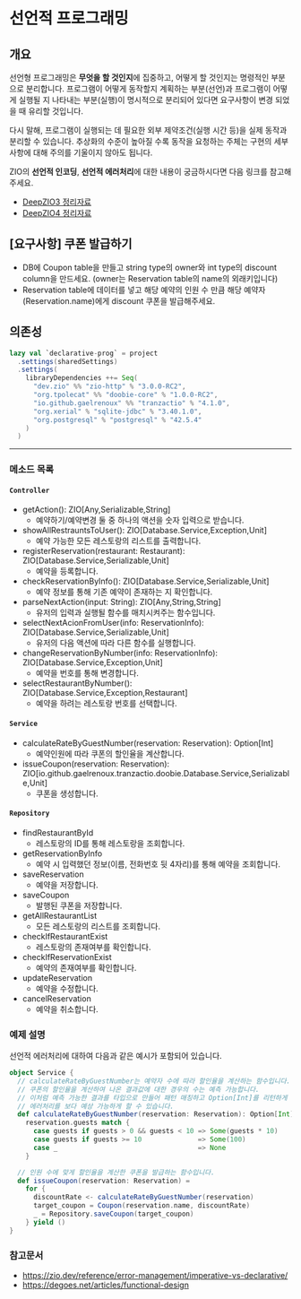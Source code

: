 # 선언적 프로그래밍
## 개요
선언형 프로그래밍은 **무엇을 할 것인지**에 집중하고, 어떻게 할 것인지는 명령적인 부분으로 분리합니다.
프로그램이 어떻게 동작할지 계획하는 부분(선언)과 프로그램이 어떻게 실행될 지 나타내는 부분(실행)이 명시적으로 분리되어 있다면 요구사항이 변경 되었을 때 유리할 것입니다.

다시 말해, 프로그램이 실행되는 데 필요한 외부 제약조건(실행 시간 등)을 실제 동작과 분리할 수 있습니다.
추상화의 수준이 높아질 수록 동작을 요청하는 주체는 구현의 세부사항에 대해 주의를 기울이지 않아도 됩니다.

ZIO의 **선언적 인코딩**, **선언적 에러처리**에 대한 내용이 궁금하시다면 다음 링크를 참고해주세요.


  - [DeepZIO3 정리자료](https://www.notion.so/DeepZIO3-90fd596582994cfe91ed1793fe57712a?pvs=4)
  - [DeepZIO4 정리자료](https://www.notion.so/DeepZIO4-5e1bfe48c387458a873148c33ff0560e?pvs=4)


## [요구사항] 쿠폰 발급하기

- DB에 Coupon table을 만들고 string type의 owner와 int type의 discount column을 만드세요. (owner는 Reservation table의 name의 외래키입니다)
- Reservation table에  데이터를 넣고 해당 예약의 인원 수 만큼 해당 예약자(Reservation.name)에게 discount 쿠폰을 발급해주세요.


## 의존성
```scala
lazy val `declarative-prog` = project
  .settings(sharedSettings)
  .settings(
    libraryDependencies ++= Seq(
      "dev.zio" %% "zio-http" % "3.0.0-RC2",
      "org.tpolecat" %% "doobie-core" % "1.0.0-RC2",
      "io.github.gaelrenoux" %% "tranzactio" % "4.1.0",
      "org.xerial" % "sqlite-jdbc" % "3.40.1.0",
      "org.postgresql" % "postgresql" % "42.5.4"
    )
  )
```


---

### 메소드 목록
#### `Controller`
- getAction(): ZIO[Any,Serializable,String]
  - 예약하기/예약변경 둘 중 하나의 액션을 숫자 입력으로 받습니다.
- showAllRestrauntsToUser(): ZIO[Database.Service,Exception,Unit]
  - 예약 가능한 모든 레스토랑의 리스트를 출력합니다.
- registerReservation(restaurant: Restaurant): ZIO[Database.Service,Serializable,Unit]
  - 예약을 등록합니다.
- checkReservationByInfo(): ZIO[Database.Service,Serializable,Unit]
  - 예약 정보를 통해 기존 예약이 존재하는 지 확인합니다.
- parseNextAction(input: String): ZIO[Any,String,String]
  - 유저의 입력과 실행될 함수를 매치시켜주는 함수입니다.
- selectNextAcionFromUser(info: ReservationInfo): ZIO[Database.Service,Serializable,Unit]
  - 유저의 다음 액션에 따라 다른 함수를 실행합니다.
- changeReservationByNumber(info: ReservationInfo): ZIO[Database.Service,Exception,Unit]
  - 예약을 번호를 통해 변경합니다.
- selectRestaurantByNumber(): ZIO[Database.Service,Exception,Restaurant]
  - 예약을 하려는 레스토랑 번호를 선택합니다.

#### `Service`
- calculateRateByGuestNumber(reservation: Reservation): Option[Int]
  - 예약인원에 따라 쿠폰의 할인율을 계산합니다.
- issueCoupon(reservation: Reservation): ZIO[io.github.gaelrenoux.tranzactio.doobie.Database.Service,Serializable,Unit]
  - 쿠폰을 생성합니다.

#### `Repository`
- findRestaurantById
  - 레스토랑의 ID를 통해 레스토랑을 조회합니다.
- getReservationByInfo
  - 예약 시 입력했던 정보(이름, 전화번호 뒷 4자리)를 통해 예약을 조회합니다.
- saveReservation
  - 예약을 저장합니다.
- saveCoupon
  - 발행된 쿠폰을 저장합니다.
- getAllRestaurantList
  - 모든 레스토랑의 리스트를 조회합니다.
- checkIfRestaurantExist
  - 레스토랑의 존재여부를 확인합니다.
- checkIfReservationExist
  - 예약의 존재여부를 확인합니다.
- updateReservation
  - 예약을 수정합니다.
- cancelReservation
  - 예약을 취소합니다.



### 예제 설명
선언적 에러처리에 대하여 다음과 같은 예시가 포함되어 있습니다.
```scala
object Service {
  // calculateRateByGuestNumber는 예약자 수에 따라 할인율을 계산하는 함수입니다.
  // 쿠폰의 할인율을 계산하여 나온 결과값에 대한 경우의 수는 예측 가능합니다.
  // 이처럼 예측 가능한 결과를 타입으로 만들어 패턴 매칭하고 Option[Int]를 리턴하게 한다면
  // 에러처리를 보다 예상 가능하게 할 수 있습니다.
  def calculateRateByGuestNumber(reservation: Reservation): Option[Int] =
    reservation.guests match {
      case guests if guests > 0 && guests < 10 => Some(guests * 10)
      case guests if guests >= 10              => Some(100)
      case _                                   => None
    }

  // 인원 수에 맞게 할인율을 계산한 쿠폰을 발급하는 함수입니다.
  def issueCoupon(reservation: Reservation) =
    for {
      discountRate <- calculateRateByGuestNumber(reservation)
      target_coupon = Coupon(reservation.name, discountRate)
      _ = Repository.saveCoupon(target_coupon)
    } yield ()
}

```

### 참고문서

- https://zio.dev/reference/error-management/imperative-vs-declarative/
- https://degoes.net/articles/functional-design